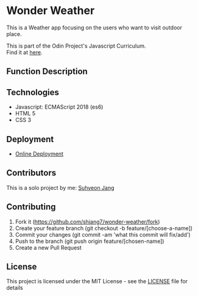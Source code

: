 # Wonder Weather
This is a Weather app focusing on the users who want to visit outdoor place.

This is part of the Odin Project's Javascript Curriculum. <br />
Find it at [here](https://www.theodinproject.com/courses/javascript/lessons/weather-app).

## Function Description


## Technologies
- Javascript: ECMAScript 2018 (es6)
- HTML 5
- CSS 3

## Deployment

- [Online Deployment](https://js-weather-suh.netlify.com/dist/index.html)

## Contributors

This is a solo project by me: [Suhyeon Jang](https://github.com/shjang7)

## Contributing

1. Fork it (https://github.com/shjang7/wonder-weather/fork)
2. Create your feature branch (git checkout -b feature/[choose-a-name])
3. Commit your changes (git commit -am 'what this commit will fix/add')
4. Push to the branch (git push origin feature/[chosen-name])
5. Create a new Pull Request

## License

This project is licensed under the MIT License - see the [LICENSE](./LICENSE) file for details

